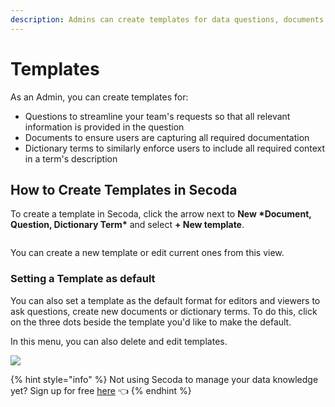 ```yaml
---
description: Admins can create templates for data questions, documents and dictionary terms
---
```


# Templates

As an Admin, you can create templates for:&#x20;

* Questions to streamline your team's requests so that all relevant information is provided in the question
* Documents to ensure users are capturing all required documentation&#x20;
* Dictionary terms to similarly enforce users to include all required context in a term's description

## How to Create Templates in Secoda

To create a template in Secoda, click the arrow next to **New \*Document, Question, Dictionary Term\*** and select **+ New template**.

<figure><img src="../../.gitbook/assets/Screenshot 2024-07-02 at 4.29.55 PM.png" alt=""><figcaption></figcaption></figure>

You can create a new template or edit current ones from this view.

### Setting a Template as default

You can also set a template as the default format for editors and viewers to ask questions, create new documents or dictionary terms. To do this, click on the three dots beside the template you'd like to make the default.

In this menu, you can also delete and edit templates.

&#x20;![](<../../.gitbook/assets/Screenshot 2024-02-28 at 3.04.45 PM.png>)

{% hint style="info" %}
Not using Secoda to manage your data knowledge yet? Sign up for free [here](https://app.secoda.co) 👈
{% endhint %}

